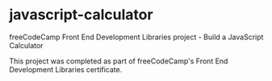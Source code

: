 # javascript-calculator
freeCodeCamp Front End Development Libraries project - Build a JavaScript Calculator

This project was completed as part of freeCodeCamp's Front End Development Libraries certificate.